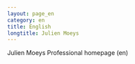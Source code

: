 ```yaml
---
layout: page_en
category: en
title: English
longtitle: Julien Moeys
---
```


Julien Moeys Professional homepage (en)

